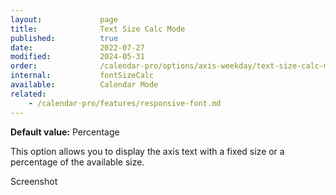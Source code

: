 ```yaml
---
layout:             page
title:              Text Size Calc Mode
published:          true
date:               2022-07-27
modified:           2024-05-31
order:              /calendar-pro/options/axis-weekday/text-size-calc-mode
internal:           fontSizeCalc
available:          Calendar Mode
related:
    - /calendar-pro/features/responsive-font.md
---
```

**Default value:** Percentage

This option allows you to display the axis text with a fixed size or a percentage of the available size.  

<todo>Screenshot</todo>
